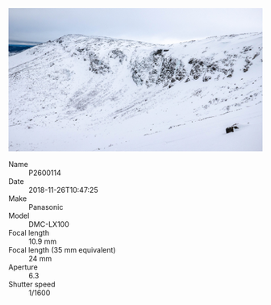 [![P2600114](/photos/hd/P2600114.jpg)](/photos/full/P2600114.jpg?raw=true)

<dl>
  <dt>Name</dt>
  <dd>P2600114</dd>
  <dt>Date</dt>
  <dd>2018-11-26T10:47:25</dd>
  <dt>Make</dt>
  <dd>Panasonic</dd>
  <dt>Model</dt>
  <dd>DMC-LX100</dd>
  <dt>Focal length</dt>
  <dd>10.9 mm</dd>
  <dt>Focal length (35 mm equivalent)</dt>
  <dd>24 mm</dd>
  <dt>Aperture</dt>
  <dd>6.3</dd>
  <dt>Shutter speed</dt>
  <dd>1/1600</dd>
</dl>
